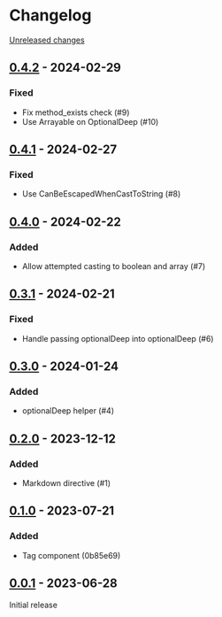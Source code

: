 # Changelog 

[Unreleased changes](https://github.com/rapidez/blade-directives/compare/0.4.2...master)
## [0.4.2](https://github.com/rapidez/blade-directives/releases/tag/0.4.2) - 2024-02-29

### Fixed

- Fix method_exists check (#9)
- Use Arrayable on OptionalDeep (#10)

## [0.4.1](https://github.com/rapidez/blade-directives/releases/tag/0.4.1) - 2024-02-27

### Fixed

- Use CanBeEscapedWhenCastToString (#8)

## [0.4.0](https://github.com/rapidez/blade-directives/releases/tag/0.4.0) - 2024-02-22

### Added

- Allow attempted casting to boolean and array (#7)

## [0.3.1](https://github.com/rapidez/blade-directives/releases/tag/0.3.1) - 2024-02-21

### Fixed

- Handle passing optionalDeep into optionalDeep (#6)

## [0.3.0](https://github.com/rapidez/blade-directives/releases/tag/0.3.0) - 2024-01-24

### Added

- optionalDeep helper (#4)

## [0.2.0](https://github.com/rapidez/blade-directives/releases/tag/0.2.0) - 2023-12-12

### Added

- Markdown directive (#1)

## [0.1.0](https://github.com/rapidez/blade-directives/releases/tag/0.1.0) - 2023-07-21

### Added

- Tag component (0b85e69)

## [0.0.1](https://github.com/rapidez/blade-directives/releases/tag/0.0.1) - 2023-06-28

Initial release

